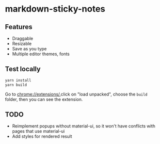 # markdown-sticky-notes

## Features

- Draggable
- Resizable
- Save as you type
- Multiple editor themes, fonts

## Test locally

```js
yarn install
yarn build
```

Go to [chrome://extensions/](chrome://extensions/),click on "load unpacked", choose the `build` folder, then you can see the extension.

## TODO

- Reimplement popups without material-ui, so it won't have conflicts with pages that use material-ui
- Add styles for rendered result
